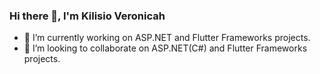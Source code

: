 ### Hi there 👋, I'm Kilisio Veronicah
- 🔭 I’m currently working on ASP.NET and Flutter Frameworks projects.
- 👯 I’m looking to collaborate on ASP.NET(C#) and Flutter Frameworks projects.

<!--
**KilisioVee/KilisioVee** is a ✨ _special_ ✨ repository because its `README.md` (this file) appears on your GitHub profile.

Here are some ideas to get you started:

- 🔭 I’m currently working on ...
- 🌱 I’m currently learning ...
- 👯 I’m looking to collaborate on ...
- 🤔 I’m looking for help with ...
- 💬 Ask me about ...
- 📫 How to reach me: ...
- 😄 Pronouns: ...
- ⚡ Fun fact: ...
-->
